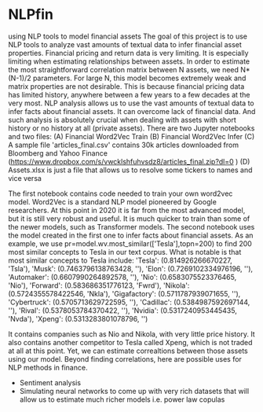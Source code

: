 # NLPfin
using NLP tools to model financial assets
The goal of this project is to use NLP tools to analyze vast amounts of textual data to infer financial asset properties. Financial pricing and return data is very limiting. It is especially limiting when estimating relationships between assets. In order to estimate the most straightforward correlation matrix between N assets, we need N*(N-1)/2 parameters. For large N, this model becomes extremely weak and matrix properties are not desirable. This is because financial pricing data has limited history, anywhere between a few years to a few decades at the very most.
NLP analysis allows us to use the vast amounts of textual data to infer facts about financial assets. It can overcome lack of financial data. And such analysis is absolutely crucial when dealing with assets with short history or no history at all (private assets).
There are two Jupyter notebooks and two files:
(A) Financial Word2Vec Train
(B) Financial Word2Vec Infer
(C) A sample file 'articles_final.csv' contains 30k articles downloaded from Bloomberg and Yahoo Finance (https://www.dropbox.com/s/vwcklshfuhvsdz8/articles_final.zip?dl=0 )
(D) Assets.xlsx is just a file that allows us to resolve some tickers to names and vice versa

The first notebook contains code needed to train your own word2vec model. Word2Vec is a standard NLP model pioneered by Google researchers. At this point in 2020 it is far from the most advanced model, but it is still very robust and useful. It is much quicker to train than some of the newer models, such as Transformer models.
The second notebook uses the model created in the first one to infer facts about financial assets. As an example, we use pr=model.wv.most_similar(['Tesla'],topn=200) to find 200 most similar concepts to Tesla in our text corpus. 
What is notable is that most similar concepts to Tesla include:
'Tesla': (0.814926266670227, 'Tsla'),
 'Musk': (0.7463796138763428, ''),
 'Elon': (0.7269102334976196, ''),
 'Automaker': (0.6607990264892578, ''),
 'Nio': (0.6583075523376465, 'Nio'),
 'Forward': (0.583686351776123, 'Fwrd'),
 'Nikola': (0.5724355578422546, 'Nkla'),
 'Gigafactory': (0.5711787939071655, ''),
 'Cybertruck': (0.5705713629722595, ''),
 'Cadillac': (0.5384987592697144, ''),
 'Rival': (0.5378053784370422, ''),
 'Nvidia': (0.5317240953445435, 'Nvda'),
 'Xpeng': (0.5313283801078796, '')
 
 It contains companies such as Nio and Nikola, with very little price history. It also contains another competitor to Tesla called Xpeng, which is not traded at all at this point. Yet, we can estimate correaltions between those assets using our model.
Beyond finding correlations, here are possible uses for NLP methods in finance.
- Sentiment analysis
- Simulating neural networks to come up with very rich datasets that will allow us to estimate much richer models i.e. power law copulas
